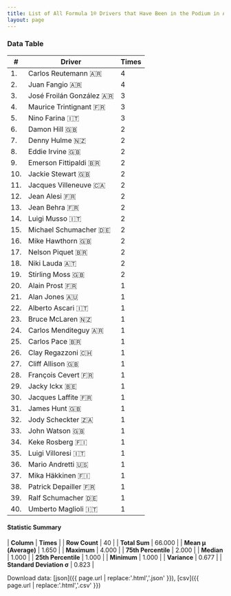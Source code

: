```yaml
---
title: List of All Formula 1® Drivers that Have Been in the Podium in Argentina by Number of Times
layout: page
---
```


<canvas id="chart" width="400" height="180"></canvas>
<script>
var data = {
    "datasets": [
        {
            "backgroundColor": [
                "#9C8E8D",
                "#9C8E8D",
                "#9C8E8D",
                "#9C8E8D",
                "#9C8E8D",
                "#9C8E8D",
                "#9C8E8D",
                "#9C8E8D",
                "#9C8E8D",
                "#9C8E8D",
                "#9C8E8D",
                "#9C8E8D",
                "#9C8E8D",
                "#9C8E8D",
                "#9C8E8D",
                "#9C8E8D",
                "#9C8E8D",
                "#9C8E8D",
                "#9C8E8D",
                "#9C8E8D",
                "#9C8E8D",
                "#9C8E8D",
                "#9C8E8D",
                "#9C8E8D",
                "#9C8E8D",
                "#9C8E8D",
                "#9C8E8D",
                "#9C8E8D",
                "#9C8E8D",
                "#9C8E8D",
                "#9C8E8D",
                "#9C8E8D",
                "#9C8E8D",
                "#9C8E8D",
                "#9C8E8D",
                "#9C8E8D",
                "#9C8E8D",
                "#9C8E8D",
                "#9C8E8D",
                "#9C8E8D"
            ],
            "borderColor": [
                "#1D181E",
                "#1D181E",
                "#1D181E",
                "#1D181E",
                "#1D181E",
                "#1D181E",
                "#1D181E",
                "#1D181E",
                "#1D181E",
                "#1D181E",
                "#1D181E",
                "#1D181E",
                "#1D181E",
                "#1D181E",
                "#1D181E",
                "#1D181E",
                "#1D181E",
                "#1D181E",
                "#1D181E",
                "#1D181E",
                "#1D181E",
                "#1D181E",
                "#1D181E",
                "#1D181E",
                "#1D181E",
                "#1D181E",
                "#1D181E",
                "#1D181E",
                "#1D181E",
                "#1D181E",
                "#1D181E",
                "#1D181E",
                "#1D181E",
                "#1D181E",
                "#1D181E",
                "#1D181E",
                "#1D181E",
                "#1D181E",
                "#1D181E",
                "#1D181E"
            ],
            "borderWidth": 1,
            "data": [
                4.0,
                4.0,
                3.0,
                3.0,
                3.0,
                2.0,
                2.0,
                2.0,
                2.0,
                2.0,
                2.0,
                2.0,
                2.0,
                2.0,
                2.0,
                2.0,
                2.0,
                2.0,
                2.0,
                1.0,
                1.0,
                1.0,
                1.0,
                1.0,
                1.0,
                1.0,
                1.0,
                1.0,
                1.0,
                1.0,
                1.0,
                1.0,
                1.0,
                1.0,
                1.0,
                1.0,
                1.0,
                1.0,
                1.0,
                1.0
            ],
            "label": "Times"
        }
    ],
    "labels": [
        "Carlos Reutemann",
        "Juan Fangio",
        "José Froilán González",
        "Maurice Trintignant",
        "Nino Farina",
        "Damon Hill",
        "Denny Hulme",
        "Eddie Irvine",
        "Emerson Fittipaldi",
        "Jackie Stewart",
        "Jacques Villeneuve",
        "Jean Alesi",
        "Jean Behra",
        "Luigi Musso",
        "Michael Schumacher",
        "Mike Hawthorn",
        "Nelson Piquet",
        "Niki Lauda",
        "Stirling Moss",
        "Alain Prost",
        "Alan Jones",
        "Alberto Ascari",
        "Bruce McLaren",
        "Carlos Menditeguy",
        "Carlos Pace",
        "Clay Regazzoni",
        "Cliff Allison",
        "François Cevert",
        "Jacky Ickx",
        "Jacques Laffite",
        "James Hunt",
        "Jody Scheckter",
        "John Watson",
        "Keke Rosberg",
        "Luigi Villoresi",
        "Mario Andretti",
        "Mika Häkkinen",
        "Patrick Depailler",
        "Ralf Schumacher",
        "Umberto Maglioli"
    ]
};
var options = {
  legend: {
    display: false
  },
  scales: {
    xAxes: [{
      ticks: {
        beginAtZero: true,
        maxRotation: 180,
        display: window.innerWidth > 800
      }
    }],
    yAxes: [{
      ticks: {
        beginAtZero: true
      }
    }]
  },
  onResize: function(chart, size) {
    chart.options.scales.xAxes[0].ticks.display = size.width > 800;
  }
};
var chart = new Chart("chart", {
    data: data,
    type: 'bar',
    options: options
});
</script>



### Data Table

| # | Driver | Times |
|--|--|--|
| 1. | Carlos Reutemann 🇦🇷 | 4 |
| 2. | Juan Fangio 🇦🇷 | 4 |
| 3. | José Froilán González 🇦🇷 | 3 |
| 4. | Maurice Trintignant 🇫🇷 | 3 |
| 5. | Nino Farina 🇮🇹 | 3 |
| 6. | Damon Hill 🇬🇧 | 2 |
| 7. | Denny Hulme 🇳🇿 | 2 |
| 8. | Eddie Irvine 🇬🇧 | 2 |
| 9. | Emerson Fittipaldi 🇧🇷 | 2 |
| 10. | Jackie Stewart 🇬🇧 | 2 |
| 11. | Jacques Villeneuve 🇨🇦 | 2 |
| 12. | Jean Alesi 🇫🇷 | 2 |
| 13. | Jean Behra 🇫🇷 | 2 |
| 14. | Luigi Musso 🇮🇹 | 2 |
| 15. | Michael Schumacher 🇩🇪 | 2 |
| 16. | Mike Hawthorn 🇬🇧 | 2 |
| 17. | Nelson Piquet 🇧🇷 | 2 |
| 18. | Niki Lauda 🇦🇹 | 2 |
| 19. | Stirling Moss 🇬🇧 | 2 |
| 20. | Alain Prost 🇫🇷 | 1 |
| 21. | Alan Jones 🇦🇺 | 1 |
| 22. | Alberto Ascari 🇮🇹 | 1 |
| 23. | Bruce McLaren 🇳🇿 | 1 |
| 24. | Carlos Menditeguy 🇦🇷 | 1 |
| 25. | Carlos Pace 🇧🇷 | 1 |
| 26. | Clay Regazzoni 🇨🇭 | 1 |
| 27. | Cliff Allison 🇬🇧 | 1 |
| 28. | François Cevert 🇫🇷 | 1 |
| 29. | Jacky Ickx 🇧🇪 | 1 |
| 30. | Jacques Laffite 🇫🇷 | 1 |
| 31. | James Hunt 🇬🇧 | 1 |
| 32. | Jody Scheckter 🇿🇦 | 1 |
| 33. | John Watson 🇬🇧 | 1 |
| 34. | Keke Rosberg 🇫🇮 | 1 |
| 35. | Luigi Villoresi 🇮🇹 | 1 |
| 36. | Mario Andretti 🇺🇸 | 1 |
| 37. | Mika Häkkinen 🇫🇮 | 1 |
| 38. | Patrick Depailler 🇫🇷 | 1 |
| 39. | Ralf Schumacher 🇩🇪 | 1 |
| 40. | Umberto Maglioli 🇮🇹 | 1 |

#### Statistic Summary

| **Column** | **Times** |
| **Row Count** | 40 |
| **Total Sum** | 66.000 |
| **Mean μ (Average)** | 1.650 |
| **Maximum** | 4.000 |
| **75th Percentile** | 2.000 |
| **Median** | 1.000 |
| **25th Percentile** | 1.000 |
| **Minimum** | 1.000 |
| **Variance** | 0.677 |
| **Standard Deviation σ** | 0.823 |

Download data: [json]({{ page.url | replace:'.html','.json' }}), [csv]({{ page.url | replace:'.html','.csv' }})
